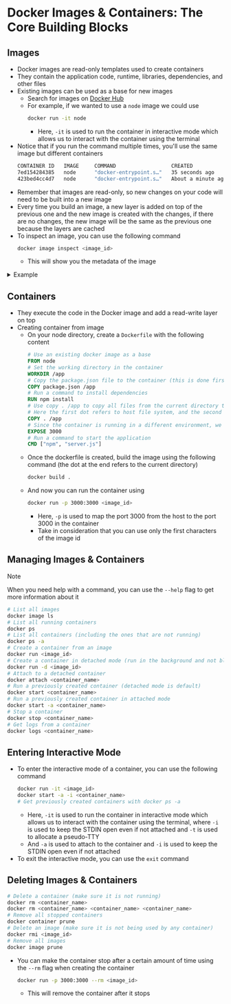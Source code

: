 # Docker Images & Containers: The Core Building Blocks

## Images

- Docker images are read-only templates used to create containers
- They contain the application code, runtime, libraries, dependencies, and other files
- Existing images can be used as a base for new images
  - Search for images on [Docker Hub](https://hub.docker.com/)
  - For example, if we wanted to use a `node` image we could use
    ```bash
    docker run -it node
    ```
    - Here, `-it` is used to run the container in interactive mode which allows us to interact with the container using the terminal
- Notice that if you run the command multiple times, you'll use the same image but different containers
  ```bash
  CONTAINER ID   IMAGE     COMMAND                  CREATED              STATUS                      PORTS     NAMES
  7ed154284385   node      "docker-entrypoint.s…"   35 seconds ago       Exited (0) 16 seconds ago             gracious_moser
  423bed4cc4d7   node      "docker-entrypoint.s…"   About a minute ago   Exited (0) 37 seconds ago             pedantic_noyce
  ```
- Remember that images are read-only, so new changes on your code will need to be built into a new image
- Every time you build an image, a new layer is added on top of the previous one and the new image is created with the changes, if there are no changes, the new image will be the same as the previous one because the layers are cached
- To inspect an image, you can use the following command
  ```bash
  docker image inspect <image_id>
  ```
  - This will show you the metadata of the image

<details>
  <summary>Example</summary>

```
[
    {
        "Id": "sha256:2f0aa08406e28dc9f16f38971d72fad6004509ab3bda1313bc12b8f2264599c5",
        "RepoTags": [],
        "RepoDigests": [],
        "Parent": "",
        "Comment": "buildkit.dockerfile.v0",
        "Created": "2024-10-10T03:47:56.537035596Z",
        "DockerVersion": "27.2.0",
        "Author": "",
        "Config": {
            "Hostname": "",
            "Domainname": "",
            "User": "",
            "AttachStdin": false,
            "AttachStdout": false,
            "AttachStderr": false,
            "Tty": false,
            "OpenStdin": false,
            "StdinOnce": false,
            "Env": [
                "PATH=/usr/local/bin:/usr/local/sbin:/usr/local/bin:/usr/sbin:/usr/bin:/sbin:/bin",
                "GPG_KEY=7169605F62C751356D054A26A821E680E5FA6305",
                "PYTHON_VERSION=3.13.0"
            ],
            "Cmd": [
                "python",
                "main.py"
            ],
            "ArgsEscaped": true,
            "Image": "",
            "Volumes": null,
            "WorkingDir": "/app",
            "Entrypoint": null,
            "OnBuild": null,
            "Labels": null
        },
        "Architecture": "amd64",
        "Os": "linux",
        "Size": 381194769,
        "GraphDriver": {
            "Data": null,
            "Name": "overlayfs"
        },
        "RootFS": {
            "Type": "layers",
            "Layers": [
                "sha256:d50132f2fe78aaa8e67f229e53305d0c4a7a86c9deda4bf3160be0a678926458",
                "sha256:3e14a6961052c6ebe30f972947bf9d7ffec586a2bf081738fd9acd74fdceb343",
                "sha256:f91dc7a486d99ec2e605b4417fe39b503aa3045d6f91f92810b82fae54ae9293",
                "sha256:2bce433c3a290e09105af7c14ea063b125babdcc74544fa5773a2ce88e54f78e",
                "sha256:7f22fdb1c7d198a67572f86a4b7865fa185be7d2cc25b022a1abbd610fee7e5f",
                "sha256:8b83ad8f507b9c0069b20868e79dc7900a6312f0e9f22299366884fdcdc89cb8",
                "sha256:2b55cf69e53ebae408b13fca15892c1ab7e7a46702de9509a625ce97a18d1dbd",
                "sha256:6c6ce8575c0dd31c075d5a7639408637e5f30407509bb0cb2da26390a301f9e0",
                "sha256:e21b0090dcf14e76e0a3f41669c6ba6d26d069558941c43bfe81da37fc354ae4"
            ]
        },
        "Metadata": {
            "LastTagTime": "2024-10-10T04:20:29.566134726Z"
        }
    }
]
```

</details>

## Containers

- They execute the code in the Docker image and add a read-write layer on top
- Creating container from image
  - On your node directory, create a `Dockerfile` with the following content
    ```Dockerfile
    # Use an existing docker image as a base
    FROM node
    # Set the working directory in the container
    WORKDIR /app
    # Copy the package.json file to the container (this is done first to take advantage of the cache)
    COPY package.json /app
    # Run a command to install dependencies
    RUN npm install
    # Use copy . /app to copy all files from the current directory to the container except for the Dockerfile
    # Here the first dot refers to host file system, and the second dot or route (/app in this case) refers to the image/container file system
    COPY . /app
    # Since the container is running in a different environment, we need to expose a port to access the application (this is mostly an informative command since it just tells the user that the container will use this port, but it does not actually open the port)
    EXPOSE 3000
    # Run a command to start the application
    CMD ["npm", "server.js"]
    ```
  - Once the dockerfile is created, build the image using the following command (the dot at the end refers to the current directory)
    ```bash
    docker build .
    ```
  - And now you can run the container using
    ```bash
    docker run -p 3000:3000 <image_id>
    ```
    - Here, `-p` is used to map the port 3000 from the host to the port 3000 in the container
    - Take in consideration that you can use only the first characters of the image id

## Managing Images & Containers

> [!NOTE]
> When you need help with a command, you can use the `--help` flag to get more information about it

```bash
# List all images
docker image ls
# List all running containers
docker ps
# List all containers (including the ones that are not running)
docker ps -a
# Create a container from an image
docker run <image_id>
# Create a container in detached mode (run in the background and not block the terminal)
docker run -d <image_id>
# Attach to a detached container
docker attach <container_name>
# Run a previously created container (detached mode is default)
docker start <container_name>
# Run a previously created container in attached mode
docker start -a <container_name>
# Stop a container
docker stop <container_name>
# Get logs from a container
docker logs <container_name>
```

## Entering Interactive Mode

- To enter the interactive mode of a container, you can use the following command
  ```bash
  docker run -it <image_id>
  docker start -a -i <container_name>
  # Get previously created containers with docker ps -a
  ```
  - Here, `-it` is used to run the container in interactive mode which allows us to interact with the container using the terminal, where `-i` is used to keep the STDIN open even if not attached and `-t` is used to allocate a pseudo-TTY
  - And `-a` is used to attach to the container and `-i` is used to keep the STDIN open even if not attached
- To exit the interactive mode, you can use the `exit` command

## Deleting Images & Containers

```bash
# Delete a container (make sure it is not running)
docker rm <container_name>
docker rm <container_name> <container_name> <container_name>
# Remove all stopped containers
docker container prune
# Delete an image (make sure it is not being used by any container)
docker rmi <image_id>
# Remove all images
docker image prune
```

- You can make the container stop after a certain amount of time using the `--rm` flag when creating the container
  ```bash
  docker run -p 3000:3000 --rm <image_id>
  ```
  - This will remove the container after it stops
